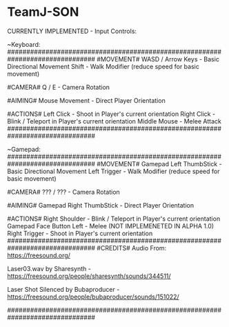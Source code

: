 # TeamJ-SON

CURRENTLY IMPLEMENTED - Input Controls:

~Keyboard:
###############################################################################
#MOVEMENT#
WASD / Arrow Keys - Basic Directional Movement
Shift - Walk Modifier (reduce speed for basic movement)

#CAMERA#
Q / E - Camera Rotation

#AIMING#
Mouse Movement - Direct Player Orientation

#ACTIONS#
Left Click - Shoot in Player's current orientation
Right Click - Blink / Teleport in Player's current orientation
Middle Mouse - Melee Attack
###############################################################################

~Gamepad:
###############################################################################
#MOVEMENT#
Gamepad Left ThumbStick - Basic Directional Movement
Left Trigger - Walk Modifier (reduce speed for basic movement)

#CAMERA#
??? / ??? - Camera Rotation

#AIMING#
Gamepad Right ThumbStick - Direct Player Orientation

#ACTIONS#
Right Shoulder - Blink / Teleport in Player's current orientation
Gamepad Face Button Left - Melee (NOT IMPLEMENETED IN ALPHA 1.0)
Right Trigger - Shoot in Player's current orientation
###############################################################################
#CREDITS#
Audio From:
https://freesound.org/

Laser03.wav by Sharesynth - https://freesound.org/people/sharesynth/sounds/344511/

Laser Shot Silenced by Bubaproducer - https://freesound.org/people/bubaproducer/sounds/151022/

###############################################################################